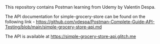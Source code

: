 This repository contains Postman learning from Udemy by Valentin Despa.

The API documentation for simple-grocery-store can be found on the following link - https://github.com/vdespa/Postman-Complete-Guide-API-Testing/blob/main/simple-grocery-store-api.md

The API is available at https://simple-grocery-store-api.glitch.me
